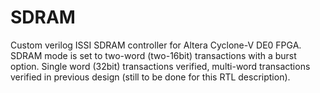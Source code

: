 # SDRAM

Custom verilog ISSI SDRAM controller for Altera Cyclone-V DE0 FPGA. SDRAM mode is set to two-word (two-16bit) transactions with a burst option. Single word (32bit) transactions verified, multi-word transactions verified in previous design (still to be done for this RTL description).
